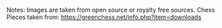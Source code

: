 


Notes: Images are taken from open source or royalty free sources. Chess Pieces taken from: https://greenchess.net/info.php?item=downloads

